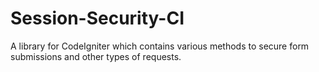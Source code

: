 Session-Security-CI
===================

A library for CodeIgniter which contains various methods to secure form submissions and other types of requests.
